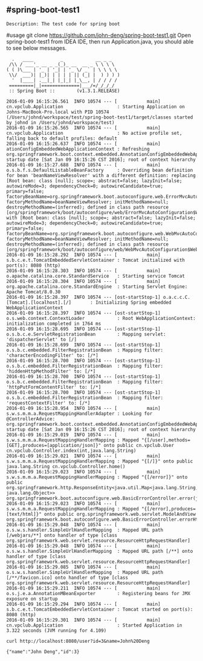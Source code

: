 #spring-boot-test1
------------------------------------------------------------------- 
	Description: The test code for spring boot
	

#usage
	git clone https://github.com/john-deng/spring-boot-test1.git
	Open spring-boot-test1 from IDEA IDE, then run Application.java, you should able to see below messages.
        
      .   ____          _            __ _ _
     /\\ / ___'_ __ _ _(_)_ __  __ _ \ \ \ \
    ( ( )\___ | '_ | '_| | '_ \/ _` | \ \ \ \
     \\/  ___)| |_)| | | | | || (_| |  ) ) ) )
      '  |____| .__|_| |_|_| |_\__, | / / / /
     =========|_|==============|___/=/_/_/_/
     :: Spring Boot ::        (v1.3.1.RELEASE)
    
    2016-01-09 16:15:26.561  INFO 10574 --- [           main] cn.vpclub.Application                    : Starting Application on Johns-MacBook-Pro.local with PID 10574 (/Users/johnd/workspace/test/spring-boot-test1/target/classes started by johnd in /Users/johnd/workspace/test)
    2016-01-09 16:15:26.565  INFO 10574 --- [           main] cn.vpclub.Application                    : No active profile set, falling back to default profiles: default
    2016-01-09 16:15:26.637  INFO 10574 --- [           main] ationConfigEmbeddedWebApplicationContext : Refreshing org.springframework.boot.context.embedded.AnnotationConfigEmbeddedWebApplicationContext@7ba18f1b: startup date [Sat Jan 09 16:15:26 CST 2016]; root of context hierarchy
    2016-01-09 16:15:27.688  INFO 10574 --- [           main] o.s.b.f.s.DefaultListableBeanFactory     : Overriding bean definition for bean 'beanNameViewResolver' with a different definition: replacing [Root bean: class [null]; scope=; abstract=false; lazyInit=false; autowireMode=3; dependencyCheck=0; autowireCandidate=true; primary=false; factoryBeanName=org.springframework.boot.autoconfigure.web.ErrorMvcAutoConfiguration$WhitelabelErrorViewConfiguration; factoryMethodName=beanNameViewResolver; initMethodName=null; destroyMethodName=(inferred); defined in class path resource [org/springframework/boot/autoconfigure/web/ErrorMvcAutoConfiguration$WhitelabelErrorViewConfiguration.class]] with [Root bean: class [null]; scope=; abstract=false; lazyInit=false; autowireMode=3; dependencyCheck=0; autowireCandidate=true; primary=false; factoryBeanName=org.springframework.boot.autoconfigure.web.WebMvcAutoConfiguration$WebMvcAutoConfigurationAdapter; factoryMethodName=beanNameViewResolver; initMethodName=null; destroyMethodName=(inferred); defined in class path resource [org/springframework/boot/autoconfigure/web/WebMvcAutoConfiguration$WebMvcAutoConfigurationAdapter.class]]
    2016-01-09 16:15:28.292  INFO 10574 --- [           main] s.b.c.e.t.TomcatEmbeddedServletContainer : Tomcat initialized with port(s): 8080 (http)
    2016-01-09 16:15:28.303  INFO 10574 --- [           main] o.apache.catalina.core.StandardService   : Starting service Tomcat
    2016-01-09 16:15:28.304  INFO 10574 --- [           main] org.apache.catalina.core.StandardEngine  : Starting Servlet Engine: Apache Tomcat/8.0.30
    2016-01-09 16:15:28.397  INFO 10574 --- [ost-startStop-1] o.a.c.c.C.[Tomcat].[localhost].[/]       : Initializing Spring embedded WebApplicationContext
    2016-01-09 16:15:28.397  INFO 10574 --- [ost-startStop-1] o.s.web.context.ContextLoader            : Root WebApplicationContext: initialization completed in 1764 ms
    2016-01-09 16:15:28.695  INFO 10574 --- [ost-startStop-1] o.s.b.c.e.ServletRegistrationBean        : Mapping servlet: 'dispatcherServlet' to [/]
    2016-01-09 16:15:28.699  INFO 10574 --- [ost-startStop-1] o.s.b.c.embedded.FilterRegistrationBean  : Mapping filter: 'characterEncodingFilter' to: [/*]
    2016-01-09 16:15:28.700  INFO 10574 --- [ost-startStop-1] o.s.b.c.embedded.FilterRegistrationBean  : Mapping filter: 'hiddenHttpMethodFilter' to: [/*]
    2016-01-09 16:15:28.700  INFO 10574 --- [ost-startStop-1] o.s.b.c.embedded.FilterRegistrationBean  : Mapping filter: 'httpPutFormContentFilter' to: [/*]
    2016-01-09 16:15:28.700  INFO 10574 --- [ost-startStop-1] o.s.b.c.embedded.FilterRegistrationBean  : Mapping filter: 'requestContextFilter' to: [/*]
    2016-01-09 16:15:28.954  INFO 10574 --- [           main] s.w.s.m.m.a.RequestMappingHandlerAdapter : Looking for @ControllerAdvice: org.springframework.boot.context.embedded.AnnotationConfigEmbeddedWebApplicationContext@7ba18f1b: startup date [Sat Jan 09 16:15:26 CST 2016]; root of context hierarchy
    2016-01-09 16:15:29.019  INFO 10574 --- [           main] s.w.s.m.m.a.RequestMappingHandlerMapping : Mapped "{[/user],methods=[GET],produces=[application/json]}" onto public cn.vpclub.User cn.vpclub.Controller.index(int,java.lang.String)
    2016-01-09 16:15:29.021  INFO 10574 --- [           main] s.w.s.m.m.a.RequestMappingHandlerMapping : Mapped "{[/]}" onto public java.lang.String cn.vpclub.Controller.home()
    2016-01-09 16:15:29.023  INFO 10574 --- [           main] s.w.s.m.m.a.RequestMappingHandlerMapping : Mapped "{[/error]}" onto public org.springframework.http.ResponseEntity<java.util.Map<java.lang.String, java.lang.Object>> org.springframework.boot.autoconfigure.web.BasicErrorController.error(javax.servlet.http.HttpServletRequest)
    2016-01-09 16:15:29.023  INFO 10574 --- [           main] s.w.s.m.m.a.RequestMappingHandlerMapping : Mapped "{[/error],produces=[text/html]}" onto public org.springframework.web.servlet.ModelAndView org.springframework.boot.autoconfigure.web.BasicErrorController.errorHtml(javax.servlet.http.HttpServletRequest,javax.servlet.http.HttpServletResponse)
    2016-01-09 16:15:29.048  INFO 10574 --- [           main] o.s.w.s.handler.SimpleUrlHandlerMapping  : Mapped URL path [/webjars/**] onto handler of type [class org.springframework.web.servlet.resource.ResourceHttpRequestHandler]
    2016-01-09 16:15:29.048  INFO 10574 --- [           main] o.s.w.s.handler.SimpleUrlHandlerMapping  : Mapped URL path [/**] onto handler of type [class org.springframework.web.servlet.resource.ResourceHttpRequestHandler]
    2016-01-09 16:15:29.085  INFO 10574 --- [           main] o.s.w.s.handler.SimpleUrlHandlerMapping  : Mapped URL path [/**/favicon.ico] onto handler of type [class org.springframework.web.servlet.resource.ResourceHttpRequestHandler]
    2016-01-09 16:15:29.211  INFO 10574 --- [           main] o.s.j.e.a.AnnotationMBeanExporter        : Registering beans for JMX exposure on startup
    2016-01-09 16:15:29.294  INFO 10574 --- [           main] s.b.c.e.t.TomcatEmbeddedServletContainer : Tomcat started on port(s): 8080 (http)
    2016-01-09 16:15:29.301  INFO 10574 --- [           main] cn.vpclub.Application                    : Started Application in 3.322 seconds (JVM running for 4.109)
    
    curl http://localhost:8080/user?id=3&name=John%20Deng
    
    {"name":"John Deng","id":3}


